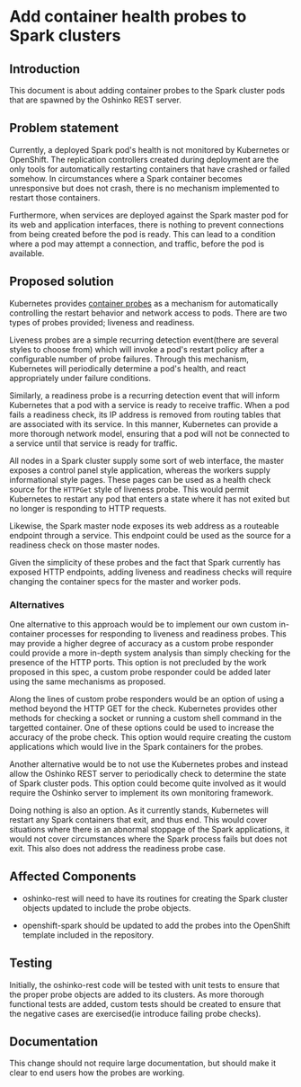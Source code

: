 # Add container health probes to Spark clusters

## Introduction

This document is about adding container probes to the Spark cluster pods that
are spawned by the Oshinko REST server.

## Problem statement

Currently, a deployed Spark pod's health is not monitored by Kubernetes or
OpenShift. The replication controllers created during deployment are the only
tools for automatically restarting containers that have crashed or failed
somehow. In circumstances where a Spark container becomes unresponsive but
does not crash, there is no mechanism implemented to restart those containers.

Furthermore, when services are deployed against the Spark master pod for its
web and application interfaces, there is nothing to prevent connections from
being created before the pod is ready. This can lead to a condition where a
pod may attempt a connection, and traffic, before the pod is available.

## Proposed solution

Kubernetes provides
[container probes](http://kubernetes.io/docs/user-guide/pod-states/#container-probes)
as a mechanism for automatically controlling the restart behavior and network
access to pods. There are two types of probes provided; liveness and
readiness.

Liveness probes are a simple recurring detection event(there are several
styles to choose from) which will invoke a pod's restart policy after a
configurable number of probe failures. Through this mechanism, Kubernetes will
periodically determine a pod's health, and react appropriately under failure
conditions.

Similarly, a readiness probe is a recurring detection event that will inform
Kubernetes that a pod with a service is ready to receive traffic. When a pod
fails a readiness check, its IP address is removed from routing tables that
are associated with its service. In this manner, Kubernetes can provide a more
thorough network model, ensuring that a pod will not be connected to a service
until that service is ready for traffic.

All nodes in a Spark cluster supply some sort of web interface, the master
exposes a control panel style application, whereas the workers supply
informational style pages. These pages can be used as a health check source
for the `HTTPGet` style of liveness probe. This would permit Kubernetes to
restart any pod that enters a state where it has not exited but no longer is
responding to HTTP requests.

Likewise, the Spark master node exposes its web address as a routeable
endpoint through a service. This endpoint could be used as the source for a
readiness check on those master nodes.

Given the simplicity of these probes and the fact that Spark currently has
exposed HTTP endpoints, adding liveness and readiness checks will require
changing the container specs for the master and worker pods.

### Alternatives

One alternative to this approach would be to implement our own custom
in-container processes for responding to liveness and readiness probes. This
may provide a higher degree of accuracy as a custom probe responder could
provide a more in-depth system analysis than simply checking for the presence
of the HTTP ports. This option is not precluded by the work proposed in this
spec, a custom probe responder could be added later using the same
mechanisms as proposed.

Along the lines of custom probe responders would be an option of using a
method beyond the HTTP GET for the check. Kubernetes provides other methods
for checking a socket or running a custom shell command in the targetted
container. One of these options could be used to increase the accuracy of
the probe check. This option would require creating the custom applications
which would live in the Spark containers for the probes.

Another alternative would be to not use the Kubernetes probes and instead
allow the Oshinko REST server to periodically check to determine the state
of Spark cluster pods. This option could become quite involved as it would
require the Oshinko server to implement its own monitoring framework.

Doing nothing is also an option. As it currently stands, Kubernetes will
restart any Spark containers that exit, and thus end. This would cover
situations where there is an abnormal stoppage of the Spark applications, it
would not cover circumstances where the Spark process fails but does not exit.
This also does not address the readiness probe case.

## Affected Components

* oshinko-rest will need to have its routines for creating the Spark cluster
  objects updated to include the probe objects.

* openshift-spark should be updated to add the probes into the OpenShift template
  included in the repository.

## Testing

Initially, the oshinko-rest code will be tested with unit tests to ensure that
the proper probe objects are added to its clusters. As more thorough
functional tests are added, custom tests should be created to ensure that
the negative cases are exercised(ie introduce failing probe checks).

## Documentation

This change should not require large documentation, but should make it clear
to end users how the probes are working.
